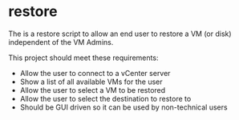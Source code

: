 restore
=======

The is a restore script to allow an end user to restore a VM (or disk) independent of the VM Admins.

This project should meet these requirements:
- Allow the user to connect to a vCenter server
- Show a list of all available VMs for the user
- Allow the user to select a VM to be restored
- Allow the user to select the destination to restore to
- Should be GUI driven so it can be used by non-technical users

